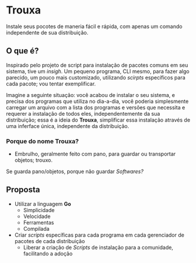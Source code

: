 # Trouxa

Instale seus pocotes de maneria fácil e rápida, com apenas um comando independente de sua distribuição.

## O que é?

Inspirado pelo projeto de script para instalação de pacotes comuns em seu sistema, tive um *insigh*. Um pequeno programa, CLI mesmo, para fazer algo parecido, um pouco mais customizado, utilizando *scirpts* específicos para cada pacote; vou tentar exemplificar.

Imagine a seguinte situação: você acabou de instalar o seu sistema, e precisa dos programas que utiliza no dia-a-dia, você poderia simplesmente carregar um arquivo com a lista dos programas e versões que necessita e requerer a instalação de todos eles, independentemente da sua distribuição; essa é a ideia do **Trouxa**, simplificar essa instalação através de uma inferface única, independente da distribuição.

### Porque do nome Trouxa?

- Embrulho, geralmente feito com pano, para guardar ou transportar objetos; trouxo.

Se guarda pano/objetos, porque não guardar *Softwares?*

## Proposta

- Utilizar a linguagem **Go**
    - Simplicidade
    - Velocidade
    - Ferramentas
    - Compilada
- Criar *scripts* específicas para cada programa em cada gerenciador de pacotes de cada distribuição
    - Liberar a criação de *Scripts* de instalação para a comunidade, facilitando a adoção
